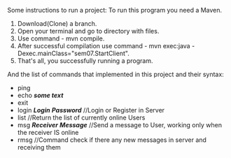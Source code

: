 Some instructions to run a project:
To run this program you need a Maven.

1. Download(Clone) a branch.
2. Open your terminal and go to directory with files.
3. Use command - mvn compile.
4. After successful compilation use command - mvn exec:java -Dexec.mainClass="sem07.StartClient".
5. That's all, you successfully running a program.

And the list of commands that implemented in this project and their syntax:
- ping
- echo ***some text***
- exit
- login ***Login*** ***Password*** //Login or Register in Server
- list //Return the list of currently online Users
- msg ***Receiver*** ***Message*** //Send a message to User, working only when the receiver IS online
- rmsg //Command check if there any new messages in server and receiving them 
